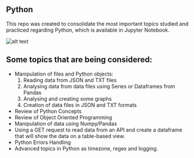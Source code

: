 ## Python

This repo was created to consolidate the most important topics studied and practiced regarding Python, which is available in Jupyter Notebook.

![alt text](https://i1.wp.com/learn.onemonth.com/wp-content/uploads/2019/07/image3-1.png?fit=756%2C277&ssl=1 "")

## Some topics that are being considered: 

* Manipulation of files and Python objects:  
  1. Reading data from JSON and TXT files
  2. Analysing data from data files using Series or Dataframes from Pandas
  3. Analysing and creating some graphs
  4. Creation of data files in JSON and TXT formats
* Review of Python Concepts
* Review of Object Oriented Programming
* Manipulation of data using Numpy/Pandas
* Using a GET request to read data from an API and create a dataframe that will show the data on a table-based view.
* Python Errors Handling
* Advanced topics in Python as timezone, regex and logging. 
